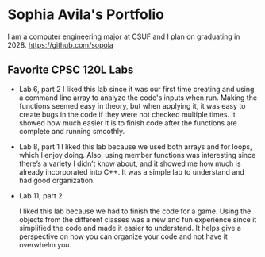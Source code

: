 
# Sophia Avila's Portfolio

I am a computer engineering major at CSUF and I plan on graduating in 2028.
https://github.com/sopoia

## Favorite CPSC 120L Labs

* Lab 6, part 2
  I liked this lab since it was our first time creating and using a command line array to analyze the code's inputs when run. Making the functions seemed easy in theory, but when applying it, it was easy to create bugs in the code if they were not checked multiple times. It showed how much easier it is to finish code after the functions are complete and running smoothly.


* Lab 8, part 1
I liked this lab because we used both arrays and for loops, which I enjoy doing. Also, using member functions was interesting since there’s a variety I didn’t know about, and it showed me how much is already incorporated into C++. It was a simple lab to understand and had good organization.


* Lab 11, part 2

  I liked this lab because we had to finish the code for a game. Using the objects from the different classes was a new and fun experience since it simplified the code and made it easier to understand. It helps give a perspective on how you can organize your code and not have it overwhelm you. 